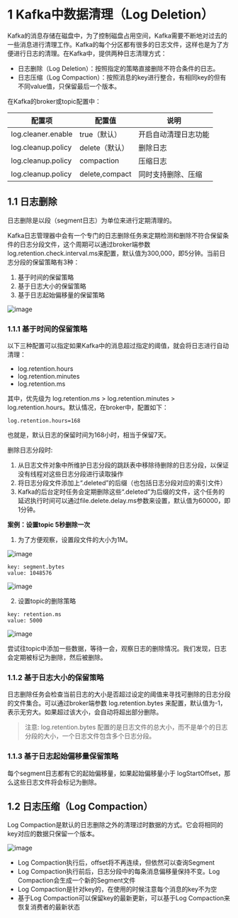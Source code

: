 # 1 Kafka中数据清理（Log Deletion）
Kafka的消息存储在磁盘中，为了控制磁盘占用空间，Kafka需要不断地对过去的一些消息进行清理工作。Kafka的每个分区都有很多的日志文件，这样也是为了方便进行日志的清理。在Kafka中，提供两种日志清理方式：
- 日志删除（Log Deletion）：按照指定的策略直接删除不符合条件的日志。
- 日志压缩（Log Compaction）：按照消息的key进行整合，有相同key的但有不同value值，只保留最后一个版本。

在Kafka的broker或topic配置中：

| 配置项 | 配置值 | 说明
| --- | --- | ---
| log.cleaner.enable  | true（默认）    | 开启自动清理日志功能
| log.cleanup.policy  | delete（默认）  | 删除日志
| log.cleanup.policy  | compaction  | 压缩日志
| log.cleanup.policy  | delete,compact  | 同时支持删除、压缩

## 1.1 日志删除
日志删除是以段（segment日志）为单位来进行定期清理的。

Kafka日志管理器中会有一个专门的日志删除任务来定期检测和删除不符合保留条件的日志分段文件，这个周期可以通过broker端参数log.retention.check.interval.ms来配置，默认值为300,000，即5分钟。当前日志分段的保留策略有3种：
1. 基于时间的保留策略
2. 基于日志大小的保留策略
3. 基于日志起始偏移量的保留策略

![image](https://user-images.githubusercontent.com/75486726/180817582-695edaff-0702-4c9d-af4f-9e6d32abd21e.png)

### 1.1.1 基于时间的保留策略
以下三种配置可以指定如果Kafka中的消息超过指定的阈值，就会将日志进行自动清理：
- log.retention.hours
- log.retention.minutes
- log.retention.ms

其中，优先级为 log.retention.ms > log.retention.minutes > log.retention.hours。默认情况，在broker中，配置如下：
``` 
log.retention.hours=168
```

也就是，默认日志的保留时间为168小时，相当于保留7天。

删除日志分段时:
1. 从日志文件对象中所维护日志分段的跳跃表中移除待删除的日志分段，以保证没有线程对这些日志分段进行读取操作
2. 将日志分段文件添加上“.deleted”的后缀（也包括日志分段对应的索引文件）
3. Kafka的后台定时任务会定期删除这些“.deleted”为后缀的文件，这个任务的延迟执行时间可以通过file.delete.delay.ms参数来设置，默认值为60000，即1分钟。

**案例：设置topic 5秒删除一次**

1. 为了方便观察，设置段文件的大小为1M。

![image](https://user-images.githubusercontent.com/75486726/180817753-5b976a28-6cda-4f03-ae40-e75acc5a40cf.png)

``` 
key: segment.bytes
value: 1048576
```

![image](https://user-images.githubusercontent.com/75486726/180817797-8ce3b487-bedc-4012-84af-38e972ff40d1.png)

2. 设置topic的删除策略
``` 
key: retention.ms
value: 5000
```

![image](https://user-images.githubusercontent.com/75486726/180817862-6de29435-f96f-464b-a306-aec4407816d5.png)

尝试往topic中添加一些数据，等待一会，观察日志的删除情况。我们发现，日志会定期被标记为删除，然后被删除。

### 1.1.2 基于日志大小的保留策略
日志删除任务会检查当前日志的大小是否超过设定的阈值来寻找可删除的日志分段的文件集合。可以通过broker端参数 log.retention.bytes 来配置，默认值为-1，表示无穷大。如果超过该大小，会自动将超出部分删除。

> 注意:
> log.retention.bytes 配置的是日志文件的总大小，而不是单个的日志分段的大小，一个日志文件包含多个日志分段。

### 1.1.3 基于日志起始偏移量保留策略
每个segment日志都有它的起始偏移量，如果起始偏移量小于 logStartOffset，那么这些日志文件将会标记为删除。

## 1.2 日志压缩（Log Compaction）
Log Compaction是默认的日志删除之外的清理过时数据的方式。它会将相同的key对应的数据只保留一个版本。

![image](https://user-images.githubusercontent.com/75486726/180817962-1006ae9a-631f-4540-b7a3-c75acbe01c40.png)

- Log Compaction执行后，offset将不再连续，但依然可以查询Segment
- Log Compaction执行前后，日志分段中的每条消息偏移量保持不变。Log Compaction会生成一个新的Segment文件
- Log Compaction是针对key的，在使用的时候注意每个消息的key不为空
- 基于Log Compaction可以保留key的最新更新，可以基于Log Compaction来恢复消费者的最新状态
